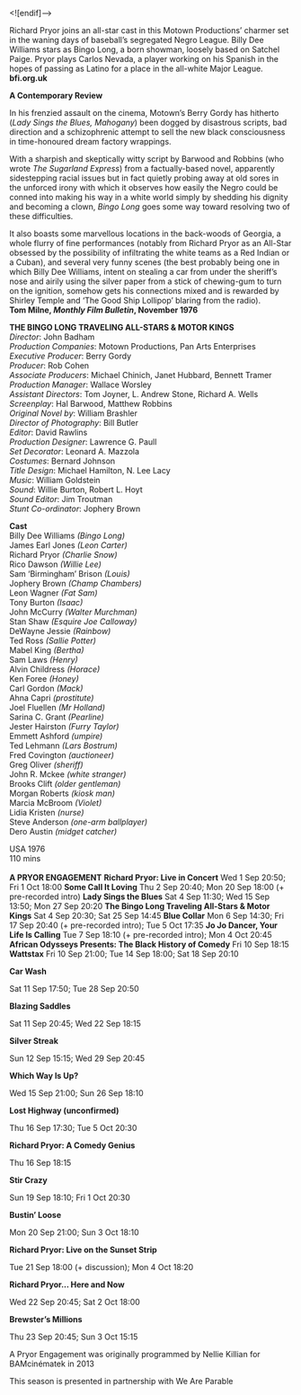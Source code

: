 <![endif]-->

Richard Pryor joins an all-star cast in this Motown Productions’ charmer set in the waning days of baseball’s segregated Negro League. Billy Dee Williams stars as Bingo Long, a born showman, loosely based on Satchel Paige. Pryor plays Carlos Nevada, a player working on his Spanish in the hopes of passing as Latino for a place in the all-white Major League.<br>
**bfi.org.uk**<br>

**A Contemporary Review**

In his frenzied assault on the cinema, Motown’s Berry Gordy has hitherto (_Lady Sings the Blues, Mahogany_) been dogged by disastrous scripts, bad direction and a schizophrenic attempt to sell the new black consciousness in time-honoured dream factory wrappings.

With a sharpish and skeptically witty script by Barwood and Robbins (who wrote _The Sugarland Express_) from a factually-based novel, apparently sidestepping racial issues but in fact quietly probing away at old sores in the unforced irony with which it observes how easily the Negro could be conned into making his way in a white world simply by shedding his dignity and becoming a clown, _Bingo Long_ goes some way toward resolving two of these difficulties.

It also boasts some marvellous locations in the back-woods of Georgia, a whole flurry of fine performances (notably from Richard Pryor as an All-Star obsessed by the possibility of infiltrating the white teams as a Red Indian or a Cuban), and several very funny scenes (the best probably being one in which Billy Dee Williams, intent on stealing a car from under the sheriff’s nose and airily using the silver paper from a stick of chewing-gum to turn on the ignition, somehow gets his connections mixed and is rewarded by Shirley Temple and ‘The Good Ship Lollipop’ blaring from the radio).<br>
**Tom Milne, _Monthly Film Bulletin_, November 1976**<br>

**THE BINGO LONG TRAVELING ALL-STARS & MOTOR KINGS**<br>
_Director_: John Badham  
_Production Companies_: Motown Productions, Pan Arts Enterprises  
_Executive Producer_: Berry Gordy  
_Producer_: Rob Cohen  
_Associate Producers_: Michael Chinich, Janet Hubbard, Bennett Tramer  
_Production Manager_: Wallace Worsley  
_Assistant Directors_: Tom Joyner, L. Andrew Stone, Richard A. Wells  
_Screenplay_: Hal Barwood, Matthew Robbins  
_Original Novel by_: William Brashler  
_Director of Photography_: Bill Butler  
_Editor_: David Rawlins  
_Production Designer_: Lawrence G. Paull  
_Set Decorator_: Leonard A. Mazzola  
_Costumes_: Bernard Johnson  
_Title Design_: Michael Hamilton, N. Lee Lacy  
_Music_: William Goldstein  
_Sound_: Willie Burton, Robert L. Hoyt  
_Sound Editor_: Jim Troutman  
_Stunt Co-ordinator_: Jophery Brown<br>

**Cast**<br>
Billy Dee Williams _(Bingo Long)_  
James Earl Jones _(Leon Carter)_  
Richard Pryor _(Charlie Snow)_  
Rico Dawson _(Willie Lee)_  
Sam ‘Birmingham’ Brison _(Louis)_  
Jophery Brown _(Champ Chambers)_  
Leon Wagner _(Fat Sam)_  
Tony Burton _(Isaac)_  
John McCurry _(Walter Murchman)_  
Stan Shaw _(Esquire Joe Calloway)_  
DeWayne Jessie _(Rainbow)_  
Ted Ross _(Sallie Potter)_  
Mabel King _(Bertha)_  
Sam Laws _(Henry)_  
Alvin Childress _(Horace)_  
Ken Foree _(Honey)_  
Carl Gordon _(Mack)_  
Ahna Capri _(prostitute)_  
Joel Fluellen _(Mr Holland)_  
Sarina C. Grant _(Pearline)_  
Jester Hairston _(Furry Taylor)_  
Emmett Ashford _(umpire)_  
Ted Lehmann _(Lars Bostrum)_  
Fred Covington _(auctioneer)_  
Greg Oliver _(sheriff)_  
John R. Mckee _(white stranger)_  
Brooks Clift _(older gentleman)_  
Morgan Roberts _(kiosk man)_  
Marcia McBroom _(Violet)_  
Lidia Kristen _(nurse)_  
Steve Anderson _(one-arm ballplayer)_  
Dero Austin _(midget catcher)_<br>

USA 1976<br>
110 mins<br>
<br>
**A PRYOR ENGAGEMENT**
**Richard Pryor: Live in Concert**
Wed 1 Sep 20:50; Fri 1 Oct 18:00
**Some Call It Loving**
Thu 2 Sep 20:40; Mon 20 Sep 18:00 (+ pre-recorded intro)
**Lady Sings the Blues**
Sat 4 Sep 11:30; Wed 15 Sep 13:50; Mon 27 Sep 20:20
**The Bingo Long Traveling All-Stars & Motor Kings**
Sat 4 Sep 20:30; Sat 25 Sep 14:45
**Blue Collar**
Mon 6 Sep 14:30; Fri 17 Sep 20:40 (+ pre-recorded intro); Tue 5 Oct 17:35
**Jo Jo Dancer, Your Life Is Calling**
Tue 7 Sep 18:10 (+ pre-recorded intro); Mon 4 Oct 20:45
**African Odysseys Presents: The Black History of Comedy**
Fri 10 Sep 18:15
**Wattstax**
Fri 10 Sep 21:00; Tue 14 Sep 18:00; Sat 18 Sep 20:10

**Car Wash**

Sat 11 Sep 17:50; Tue 28 Sep 20:50

**Blazing Saddles**

Sat 11 Sep 20:45; Wed 22 Sep 18:15

**Silver Streak**

Sun 12 Sep 15:15; Wed 29 Sep 20:45

**Which Way Is Up?**

Wed 15 Sep 21:00; Sun 26 Sep 18:10

**Lost Highway (unconfirmed)**

Thu 16 Sep 17:30; Tue 5 Oct 20:30

**Richard Pryor: A Comedy Genius**

Thu 16 Sep 18:15

**Stir Crazy**

Sun 19 Sep 18:10; Fri 1 Oct 20:30

**Bustin’ Loose**

Mon 20 Sep 21:00; Sun 3 Oct 18:10

**Richard Pryor: Live on the Sunset Strip**

Tue 21 Sep 18:00 (+ discussion); Mon 4 Oct 18:20

**Richard Pryor... Here and Now**

Wed 22 Sep 20:45; Sat 2 Oct 18:00

**Brewster’s Millions**

Thu 23 Sep 20:45; Sun 3 Oct 15:15

A Pryor Engagement was originally programmed by Nellie Killian for BAMcinématek in 2013

This season is presented in partnership with We Are Parable
<!--stackedit_data:
eyJoaXN0b3J5IjpbMTUwNjIyNjI4XX0=
-->